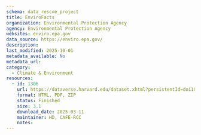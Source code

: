 ```yaml
---
schema: data_rescue_project 
title: EnviroFacts
organization: Environmental Protection Agency
agency: Environmental Protection Agency
websites: enviro.epa.gov
data_source: https://enviro.epa.gov/
description: 
last_modified: 2025-10-01
metadata_available: No
metadata_url: 
category:
  - Climate & Environment 
resources:
  - id: 1306
    url: https://dataverse.harvard.edu/dataset.xhtml?persistentId=doi10.7910/DVN/UF25GG
    format: HTML, PDF, ZIP
    status: Finished
    size: 3.1
    download_date: 2025-03-11
    maintainer: HD, CAFE-RCC
    notes: 
---
```

